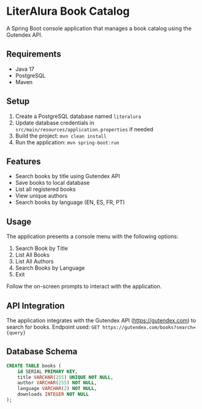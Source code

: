 # LiterAlura Book Catalog

A Spring Boot console application that manages a book catalog using the Gutendex API.

## Requirements

- Java 17
- PostgreSQL
- Maven

## Setup

1. Create a PostgreSQL database named `literalura`
2. Update database credentials in `src/main/resources/application.properties` if needed
3. Build the project: `mvn clean install`
4. Run the application: `mvn spring-boot:run`

## Features

- Search books by title using Gutendex API
- Save books to local database
- List all registered books
- View unique authors
- Search books by language (EN, ES, FR, PT)

## Usage

The application presents a console menu with the following options:

1. Search Book by Title
2. List All Books
3. List All Authors
4. Search Books by Language
5. Exit

Follow the on-screen prompts to interact with the application.

## API Integration

The application integrates with the Gutendex API (https://gutendex.com) to search for books.
Endpoint used: `GET https://gutendex.com/books?search={query}`

## Database Schema

```sql
CREATE TABLE books (
    id SERIAL PRIMARY KEY,
    title VARCHAR(255) UNIQUE NOT NULL,
    author VARCHAR(255) NOT NULL,
    language VARCHAR(2) NOT NULL,
    downloads INTEGER NOT NULL
);
```